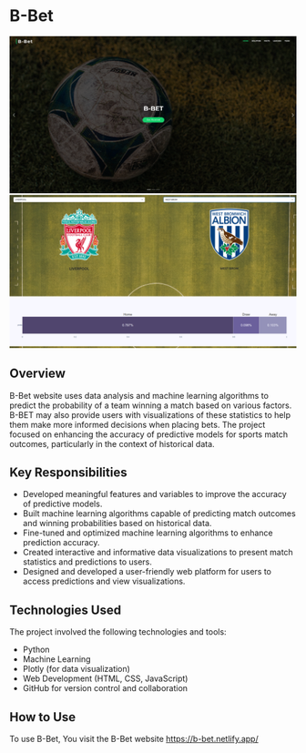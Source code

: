 # B-Bet

![B-Bet Landing](https://github.com/STAAHMED11/B-BET-Website/blob/6bfdcb354750031818a93b1b3bdeb036b3f2be37/landing.png)
![B-Bet result example](https://github.com/STAAHMED11/B-BET-Website/blob/6cc06662e16566d8188c7e5a7d4d72c54f53900a/resultpage.png)
## Overview

B-Bet website uses data analysis and machine learning algorithms to predict the probability of a team winning a match based on various factors. B-BET may also provide users with visualizations of these statistics to help them make more informed decisions when placing bets.
The project focused on enhancing the accuracy of predictive models for sports match outcomes, particularly in the context of historical data.

## Key Responsibilities


- Developed meaningful features and variables to improve the accuracy of predictive models.
- Built machine learning algorithms capable of predicting match outcomes and winning probabilities based on historical data.
- Fine-tuned and optimized machine learning algorithms to enhance prediction accuracy.
- Created interactive and informative data visualizations to present match statistics and predictions to users.
- Designed and developed a user-friendly web platform for users to access predictions and view visualizations.

## Technologies Used

The project involved the following technologies and tools:

- Python
- Machine Learning
- Plotly (for data visualization)
- Web Development (HTML, CSS, JavaScript)
- GitHub for version control and collaboration

## How to Use

To use B-Bet, You visit the B-Bet website https://b-bet.netlify.app/
